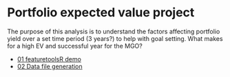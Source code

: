 # Portfolio expected value project

The purpose of this analysis is to understand the factors affecting portfolio yield over a set time period (3 years?) to help with goal setting. What makes for a high EV and successful year for the MGO?

* [01 featuretoolsR demo](https://phively.github.io/ksm-models/portfolio-ev-fy20/01%20featuretoolsR%20demo.nb.html)
* [02 Data file generation](https://phively.github.io/ksm-models/portfolio-ev-fy20/02%20Data%20file%20generation.nb.html)